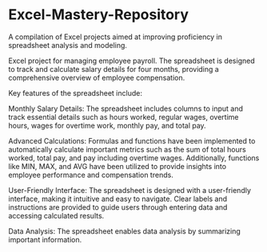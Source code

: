 # Excel-Mastery-Repository
A compilation of Excel projects aimed at improving proficiency in spreadsheet analysis and modeling.

Excel project for managing employee payroll. The spreadsheet is designed to track and calculate salary details for four months, providing a comprehensive overview of employee compensation.

Key features of the spreadsheet include:

Monthly Salary Details: The spreadsheet includes columns to input and track essential details such as hours worked, regular wages, overtime hours, wages for overtime work, monthly pay, and total pay.

Advanced Calculations: Formulas and functions have been implemented to automatically calculate important metrics such as the sum of total hours worked, total pay, and pay including overtime wages. Additionally, functions like MIN, MAX, and AVG have been utilized to provide insights into employee performance and compensation trends.

User-Friendly Interface: The spreadsheet is designed with a user-friendly interface, making it intuitive and easy to navigate. Clear labels and instructions are provided to guide users through entering data and accessing calculated results.

Data Analysis: The spreadsheet enables data analysis by summarizing important information.

